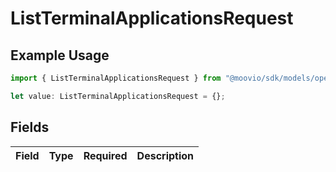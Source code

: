 # ListTerminalApplicationsRequest

## Example Usage

```typescript
import { ListTerminalApplicationsRequest } from "@moovio/sdk/models/operations";

let value: ListTerminalApplicationsRequest = {};
```

## Fields

| Field       | Type        | Required    | Description |
| ----------- | ----------- | ----------- | ----------- |